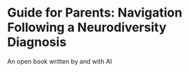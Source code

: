 # Guide for Parents: Navigation Following a Neurodiversity Diagnosis
An open book written by and with AI
